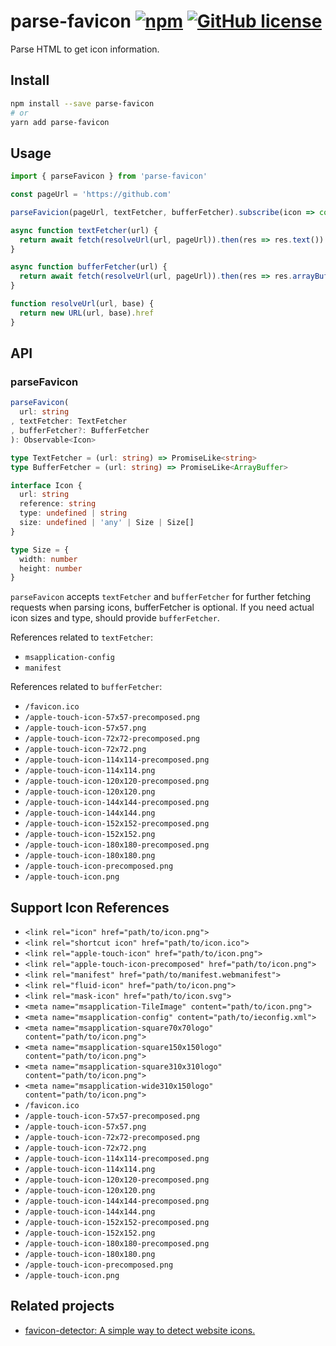 # parse-favicon [![npm](https://img.shields.io/npm/v/parse-favicon.svg?maxAge=86400)](https://www.npmjs.com/package/parse-favicon) [![GitHub license](https://img.shields.io/badge/license-MIT-blue.svg)](https://raw.githubusercontent.com/BlackGlory/parse-favicon/master/LICENSE)

Parse HTML to get icon information.

## Install

```sh
npm install --save parse-favicon
# or
yarn add parse-favicon
```

## Usage

```js
import { parseFavicon } from 'parse-favicon'

const pageUrl = 'https://github.com'

parseFavicion(pageUrl, textFetcher, bufferFetcher).subscribe(icon => console.log(icon))

async function textFetcher(url) {
  return await fetch(resolveUrl(url, pageUrl)).then(res => res.text())
}

async function bufferFetcher(url) {
  return await fetch(resolveUrl(url, pageUrl)).then(res => res.arrayBuffer())
}

function resolveUrl(url, base) {
  return new URL(url, base).href
}
```

## API

### parseFavicon

```ts
parseFavicon(
  url: string
, textFetcher: TextFetcher
, bufferFetcher?: BufferFetcher
): Observable<Icon>

type TextFetcher = (url: string) => PromiseLike<string>
type BufferFetcher = (url: string) => PromiseLike<ArrayBuffer>

interface Icon {
  url: string
  reference: string
  type: undefined | string
  size: undefined | 'any' | Size | Size[]
}

type Size = {
  width: number
  height: number
}
```

`parseFavicon` accepts `textFetcher` and `bufferFetcher` for further fetching requests when parsing icons, bufferFetcher is optional.
If you need actual icon sizes and type, should provide `bufferFetcher`.

References related to `textFetcher`:
* `msapplication-config`
* `manifest`

References related to `bufferFetcher`:
* `/favicon.ico`
* `/apple-touch-icon-57x57-precomposed.png`
* `/apple-touch-icon-57x57.png`
* `/apple-touch-icon-72x72-precomposed.png`
* `/apple-touch-icon-72x72.png`
* `/apple-touch-icon-114x114-precomposed.png`
* `/apple-touch-icon-114x114.png`
* `/apple-touch-icon-120x120-precomposed.png`
* `/apple-touch-icon-120x120.png`
* `/apple-touch-icon-144x144-precomposed.png`
* `/apple-touch-icon-144x144.png`
* `/apple-touch-icon-152x152-precomposed.png`
* `/apple-touch-icon-152x152.png`
* `/apple-touch-icon-180x180-precomposed.png`
* `/apple-touch-icon-180x180.png`
* `/apple-touch-icon-precomposed.png`
* `/apple-touch-icon.png`

## Support Icon References

* `<link rel="icon" href="path/to/icon.png">`
* `<link rel="shortcut icon" href="path/to/icon.ico">`
* `<link rel="apple-touch-icon" href="path/to/icon.png">`
* `<link rel="apple-touch-icon-precomposed" href="path/to/icon.png">`
* `<link rel="manifest" href="path/to/manifest.webmanifest">`
* `<link rel="fluid-icon" href="path/to/icon.png">`
* `<link rel="mask-icon" href="path/to/icon.svg">`
* `<meta name="msapplication-TileImage" content="path/to/icon.png">`
* `<meta name="msapplication-config" content="path/to/ieconfig.xml">`
* `<meta name="msapplication-square70x70logo" content="path/to/icon.png">`
* `<meta name="msapplication-square150x150logo" content="path/to/icon.png">`
* `<meta name="msapplication-square310x310logo" content="path/to/icon.png">`
* `<meta name="msapplication-wide310x150logo" content="path/to/icon.png">`
* `/favicon.ico`
* `/apple-touch-icon-57x57-precomposed.png`
* `/apple-touch-icon-57x57.png`
* `/apple-touch-icon-72x72-precomposed.png`
* `/apple-touch-icon-72x72.png`
* `/apple-touch-icon-114x114-precomposed.png`
* `/apple-touch-icon-114x114.png`
* `/apple-touch-icon-120x120-precomposed.png`
* `/apple-touch-icon-120x120.png`
* `/apple-touch-icon-144x144-precomposed.png`
* `/apple-touch-icon-144x144.png`
* `/apple-touch-icon-152x152-precomposed.png`
* `/apple-touch-icon-152x152.png`
* `/apple-touch-icon-180x180-precomposed.png`
* `/apple-touch-icon-180x180.png`
* `/apple-touch-icon-precomposed.png`
* `/apple-touch-icon.png`

## Related projects

* [favicon-detector: A simple way to detect website icons.](https://github.com/BlackGlory/favicon-detector)
